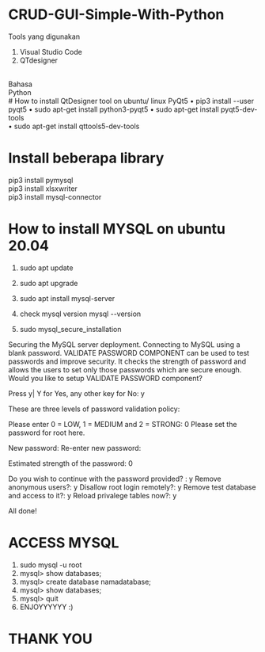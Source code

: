 # CRUD-GUI-Simple-With-Python <br>
Tools yang digunakan<br>
1. Visual Studio Code <br>
2. QTdesigner
<br>
Bahasa <br>
Python <br>
# How to install QtDesigner tool on ubuntu/ linux PyQt5 
 • pip3 install --user pyqt5              
 • sudo apt-get install python3-pyqt5   
 • sudo apt-get install pyqt5-dev-tools <br>
 • sudo apt-get install qttools5-dev-tools 

# Install beberapa library
pip3 install pymysql <br>
pip3 install xlsxwriter <br>
pip3 install mysql-connector <br>

# How to install MYSQL on ubuntu 20.04 

1. sudo apt update

2. sudo apt upgrade

3. sudo apt install mysql-server

4. check mysql version
mysql --version

5. sudo mysql_secure_installation

Securing the MySQL server deployment.
Connecting to MySQL using a blank password.
VALIDATE PASSWORD COMPONENT can be used to test passwords
and improve security. It checks the strength of password
and allows the users to set only those passwords which are
secure enough. Would you like to setup VALIDATE PASSWORD component?

Press y| Y for Yes, any other key for No: y

These are three levels of password validation policy:

Please enter 0 = LOW, 1 = MEDIUM and 2 = STRONG: 0
Please set the password for root here.

New password:
Re-enter new password:

Estimated strength of the password: 0

Do you wish to continue with the password provided? : y
Remove anonymous users?: y
Disallow root login remotely?: y
Remove test database and access to it?: y
Reload privalege tables now?: y

All done!

# ACCESS MYSQL
1. sudo mysql -u root
2. mysql> show databases;
3. mysql> create database namadatabase;
4. mysql> show databases;
5. mysql> quit
6. ENJOYYYYYY :)

# THANK YOU
